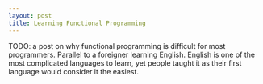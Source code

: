 ```yaml
---
layout: post
title: Learning Functional Programming 
---
```

TODO: a post on why functional programming is difficult for most programmers. Parallel to a foreigner
learning English. English is one of the most complicated languages to learn, yet people taught it as 
their first language would consider it the easiest.

